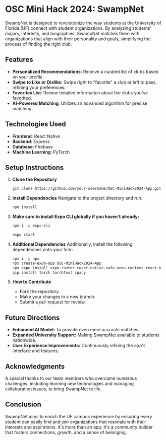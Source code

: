 # OSC Mini Hack 2024: SwampNet

SwampNet is designed to revolutionize the way students at the University of Florida (UF) connect with student organizations. By analyzing students' majors, interests, and biographies, SwampNet matches them with organizations that align with their personality and goals, simplifying the process of finding the right club.

## Features

- **Personalized Recommendations**: Receive a curated list of clubs based on your profile.
- **Swipe to Like or Dislike**: Swipe right to "favorite" a club or left to pass, refining your preferences.
- **Favorites List**: Review detailed information about the clubs you've favorited.
- **AI-Powered Matching**: Utilizes an advanced algorithm for precise matching.

## Technologies Used

- **Frontend**: React Native
- **Backend**: Express
- **Database**: Firebase
- **Machine Learning**: PyTorch

## Setup Instructions

1. **Clone the Repository**

   ```bash
   git clone https://github.com/your-username/OSC-MiniHack2024-App.git
   
2. **Install Dependencies**
Navigate to the project directory and run:

    ```bash
    npm install

3. **Make sure to install Expo CLI globally if you haven't already:**

    ```bash
    npm i -g expo-cli
    
    expo start

4. **Additional Dependencies**
Additionally, install the following dependencies onto your fork:

    ```bash
    npm i -g npx
    npx create-expo-app OSC-MiniHack2024-App
    npx expo install expo-router react-native-safe-area-context react-native-screens expo-linking expo-constants expo-status-bar @react-native-async-storage/async-storage
    pip install torch torchtext spacy

5. **How to Contribute**
   - Fork the repository.
   - Make your changes in a new branch.
   - Submit a pull request for review.

## Future Directions
- **Enhanced AI Model:** To provide even more accurate matches.
- **Expanded University Support:** Making SwampNet available to students nationwide.
- **User Experience Improvements:** Continuously refining the app's interface and features.

## Acknowledgments
A special thanks to our team members who overcame numerous challenges, including learning new technologies and managing collaboration issues, to bring SwampNet to life.

## Conclusion
SwampNet aims to enrich the UF campus experience by ensuring every student can easily find and join organizations that resonate with their interests and aspirations. It's more than an app; it's a community builder that fosters connections, growth, and a sense of belonging.

